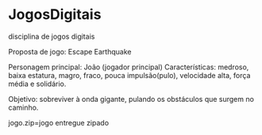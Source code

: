 # JogosDigitais
disciplina de jogos digitais

Proposta de jogo:
Escape Earthquake



Personagem principal:
João (jogador principal)
Características: medroso, baixa estatura, magro, fraco, pouca impulsão(pulo), velocidade alta, força média e solidário.

Objetivo: sobreviver à onda gigante, pulando os obstáculos que surgem no caminho.

jogo.zip=jogo entregue zipado

